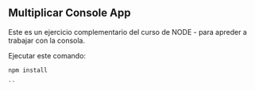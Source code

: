 ## Multiplicar Console App
Este es un ejercicio complementario del curso de NODE - para apreder a trabajar con la consola.

Ejecutar este comando:

```
npm install

``